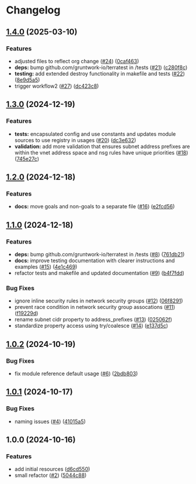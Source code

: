 # Changelog

## [1.4.0](https://github.com/azyphon/terraform-azure-vnet/compare/v1.3.0...v1.4.0) (2025-03-10)


### Features

* adjusted files to reflect org change ([#24](https://github.com/azyphon/terraform-azure-vnet/issues/24)) ([0caf463](https://github.com/azyphon/terraform-azure-vnet/commit/0caf4631a079376d121422f4d738bac59ac0c605))
* **deps:** bump github.com/gruntwork-io/terratest in /tests ([#21](https://github.com/azyphon/terraform-azure-vnet/issues/21)) ([c280f8c](https://github.com/azyphon/terraform-azure-vnet/commit/c280f8c6b248afcd660f587d770bde51855a3c39))
* **testing:** add extended destroy functionality in makefile and tests ([#22](https://github.com/azyphon/terraform-azure-vnet/issues/22)) ([8e9d5a5](https://github.com/azyphon/terraform-azure-vnet/commit/8e9d5a512f639439272a6dd0e67ab6842b192a41))
* trigger workflow2 ([#27](https://github.com/azyphon/terraform-azure-vnet/issues/27)) ([dc423c8](https://github.com/azyphon/terraform-azure-vnet/commit/dc423c80ecb8c0165fb7fc00ef7fe853f25804a7))

## [1.3.0](https://github.com/aztfmods/terraform-azure-vnet/compare/v1.2.0...v1.3.0) (2024-12-19)


### Features

* **tests:** encapsulated config and use constants and updates module sources to use registry in usages ([#20](https://github.com/aztfmods/terraform-azure-vnet/issues/20)) ([dc3e632](https://github.com/aztfmods/terraform-azure-vnet/commit/dc3e6327db9a3523cbdbdc7c4050ae058c8f9418))
* **validation:** add more validation that ensures subnet address prefixes are within the vnet address space and nsg rules have unique priorities ([#18](https://github.com/aztfmods/terraform-azure-vnet/issues/18)) ([745e27c](https://github.com/aztfmods/terraform-azure-vnet/commit/745e27c32f9f86a3953aabea185938a07d542ec9))

## [1.2.0](https://github.com/aztfmods/terraform-azure-vnet/compare/v1.1.0...v1.2.0) (2024-12-18)


### Features

* **docs:** move goals and non-goals to a separate file ([#16](https://github.com/aztfmods/terraform-azure-vnet/issues/16)) ([e2fcd56](https://github.com/aztfmods/terraform-azure-vnet/commit/e2fcd5620bae69e62fef02f1e63f6b49f2e6a726))

## [1.1.0](https://github.com/aztfmods/terraform-azure-vnet/compare/v1.0.2...v1.1.0) (2024-12-18)


### Features

* **deps:** bump github.com/gruntwork-io/terratest in /tests ([#8](https://github.com/aztfmods/terraform-azure-vnet/issues/8)) ([761db21](https://github.com/aztfmods/terraform-azure-vnet/commit/761db2129be7db7e745fb0267bfb11858f67cae3))
* **docs:** improve testing documentation with clearer instructions and examples ([#15](https://github.com/aztfmods/terraform-azure-vnet/issues/15)) ([4e1c469](https://github.com/aztfmods/terraform-azure-vnet/commit/4e1c46963cf7fc7143abf4ecbeb0c88e910c32b0))
* refactor tests and makefile and updated documentation ([#9](https://github.com/aztfmods/terraform-azure-vnet/issues/9)) ([b4f7fdd](https://github.com/aztfmods/terraform-azure-vnet/commit/b4f7fdd82ff7c860e8abdc6993f3fd5482b5b0d7))


### Bug Fixes

* ignore inline security rules in network security groups ([#12](https://github.com/aztfmods/terraform-azure-vnet/issues/12)) ([06f8291](https://github.com/aztfmods/terraform-azure-vnet/commit/06f82910b632ae8e3c9ec2c02de30f0e9a967be8))
* prevent race condition in network security group assocations ([#11](https://github.com/aztfmods/terraform-azure-vnet/issues/11)) ([f19229d](https://github.com/aztfmods/terraform-azure-vnet/commit/f19229d026c78bf4e195e3d7a34e2f56776208a0))
* rename subnet cidr property to address_prefixes ([#13](https://github.com/aztfmods/terraform-azure-vnet/issues/13)) ([025062f](https://github.com/aztfmods/terraform-azure-vnet/commit/025062fbb13459ae74e331e5d497d9a55a434182))
* standardize property access using try/coalesce ([#14](https://github.com/aztfmods/terraform-azure-vnet/issues/14)) ([e137d5c](https://github.com/aztfmods/terraform-azure-vnet/commit/e137d5c3ecb7e65145e151b1e22484e3224b424c))

## [1.0.2](https://github.com/aztfmods/terraform-azure-vnet/compare/v1.0.1...v1.0.2) (2024-10-19)


### Bug Fixes

* fix module reference default usage ([#6](https://github.com/aztfmods/terraform-azure-vnet/issues/6)) ([2bdb803](https://github.com/aztfmods/terraform-azure-vnet/commit/2bdb80330997d23ec5d70d44cce98f502d357e4f))

## [1.0.1](https://github.com/aztfmods/terraform-azure-vnet/compare/v1.0.0...v1.0.1) (2024-10-17)


### Bug Fixes

* naming issues ([#4](https://github.com/aztfmods/terraform-azure-vnet/issues/4)) ([41015a5](https://github.com/aztfmods/terraform-azure-vnet/commit/41015a5b20a60f03464c626388bd267e91b43952))

## 1.0.0 (2024-10-16)


### Features

* add initial resources ([d6cd550](https://github.com/aztfmods/terraform-azure-vnet/commit/d6cd550ae5a72f1d1ca93026c5d9590390ba2b69))
* small refactor ([#2](https://github.com/aztfmods/terraform-azure-vnet/issues/2)) ([5044c88](https://github.com/aztfmods/terraform-azure-vnet/commit/5044c88c09600034b125dc9760cb88b8a486cd2f))
